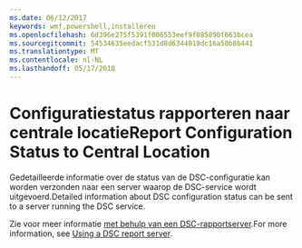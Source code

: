 ```yaml
---
ms.date: 06/12/2017
keywords: wmf,powershell,installeren
ms.openlocfilehash: 6d396e275f5391f006553eef9f085890f663bcea
ms.sourcegitcommit: 54534635eedacf531d8d6344019dc16a50b8b441
ms.translationtype: MT
ms.contentlocale: nl-NL
ms.lasthandoff: 05/17/2018
---
```

# <a name="report-configuration-status-to-central-location"></a><span data-ttu-id="e7bc3-102">Configuratiestatus rapporteren naar centrale locatie</span><span class="sxs-lookup"><span data-stu-id="e7bc3-102">Report Configuration Status to Central Location</span></span>

<span data-ttu-id="e7bc3-103">Gedetailleerde informatie over de status van de DSC-configuratie kan worden verzonden naar een server waarop de DSC-service wordt uitgevoerd.</span><span class="sxs-lookup"><span data-stu-id="e7bc3-103">Detailed information about DSC configuration status can be sent to a server running the DSC service.</span></span>

<span data-ttu-id="e7bc3-104">Zie voor meer informatie [met behulp van een DSC-rapportserver](https://msdn.microsoft.com/powershell/dsc/reportserver).</span><span class="sxs-lookup"><span data-stu-id="e7bc3-104">For more information, see [Using a DSC report server](https://msdn.microsoft.com/powershell/dsc/reportserver).</span></span>
